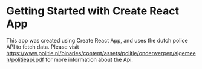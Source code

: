 # Getting Started with Create React App

This app was created using Create React App, and uses the dutch police API to fetch data. Please visit https://www.politie.nl/binaries/content/assets/politie/onderwerpen/algemeen/politieapi.pdf for more information about the Api.